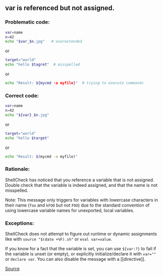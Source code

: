## var is referenced but not assigned.

### Problematic code:

```sh
var=name
n=42
echo "$var_$n.jpg"   # overextended
```

or

```sh
target="world"
echo "hello $tagret"  # misspelled
```

or

```sh
echo "Result: ${mycmd -a myfile}"  # trying to execute commands
```

### Correct code:

```sh
var=name
n=42
echo "${var}_$n.jpg"
```

or

```sh
target="world"
echo "hello $target"
```

or

```sh
echo "Result: $(mycmd -a myfile)"
```

### Rationale:

ShellCheck has noticed that you reference a variable that is not assigned. Double check that the variable is indeed assigned, and that the name is not misspelled.

Note: This message only triggers for variables with lowercase characters in their name (`foo` and `kFOO` but not `FOO`) due to the standard convention of using lowercase variable names for unexported, local variables.

### Exceptions:

ShellCheck does not attempt to figure out runtime or dynamic assignments like with `source "$(date +%F).sh"` or `eval var=value`.

If you know for a fact that the variable is set, you can use `${var:?}` to fail if the variable is unset (or empty), or explicitly initialize/declare it with `var=""` or `declare var`. You can also disable the message with a [[directive]].

[Source](https://github.com/koalaman/shellcheck/wiki/SC2154)

